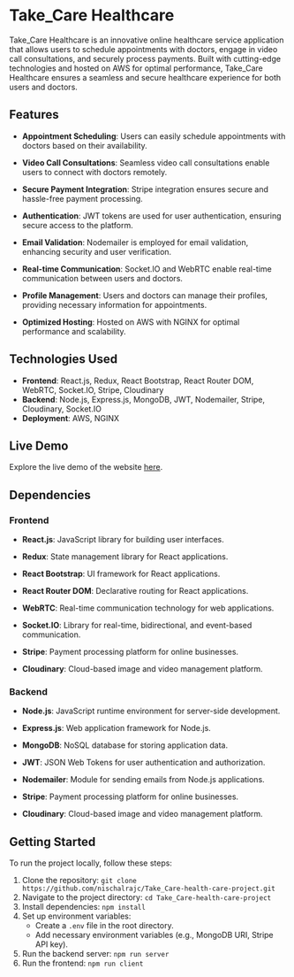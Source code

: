 # Take_Care Healthcare

Take_Care Healthcare is an innovative online healthcare service application that allows users to schedule appointments with doctors, engage in video call consultations, and securely process payments. Built with cutting-edge technologies and hosted on AWS for optimal performance, Take_Care Healthcare ensures a seamless and secure healthcare experience for both users and doctors.

## Features

- **Appointment Scheduling**: Users can easily schedule appointments with doctors based on their availability.

- **Video Call Consultations**: Seamless video call consultations enable users to connect with doctors remotely.

- **Secure Payment Integration**: Stripe integration ensures secure and hassle-free payment processing.

- **Authentication**: JWT tokens are used for user authentication, ensuring secure access to the platform.

- **Email Validation**: Nodemailer is employed for email validation, enhancing security and user verification.

- **Real-time Communication**: Socket.IO and WebRTC enable real-time communication between users and doctors.

- **Profile Management**: Users and doctors can manage their profiles, providing necessary information for appointments.

- **Optimized Hosting**: Hosted on AWS with NGINX for optimal performance and scalability.


## Technologies Used

- **Frontend**: React.js, Redux, React Bootstrap, React Router DOM, WebRTC, Socket.IO, Stripe, Cloudinary
- **Backend**: Node.js, Express.js, MongoDB, JWT, Nodemailer, Stripe, Cloudinary, Socket.IO
- **Deployment**: AWS, NGINX

## Live Demo

Explore the live demo of the website [here](https://takecareofficial.online/).


## Dependencies

### Frontend

- **React.js**: JavaScript library for building user interfaces.

- **Redux**: State management library for React applications.

- **React Bootstrap**: UI framework for React applications.

- **React Router DOM**: Declarative routing for React applications.

- **WebRTC**: Real-time communication technology for web applications.

- **Socket.IO**: Library for real-time, bidirectional, and event-based communication.

- **Stripe**: Payment processing platform for online businesses.

- **Cloudinary**: Cloud-based image and video management platform.



### Backend

- **Node.js**: JavaScript runtime environment for server-side development.

- **Express.js**: Web application framework for Node.js.

- **MongoDB**: NoSQL database for storing application data.

- **JWT**: JSON Web Tokens for user authentication and authorization.

- **Nodemailer**: Module for sending emails from Node.js applications.

- **Stripe**: Payment processing platform for online businesses.

- **Cloudinary**: Cloud-based image and video management platform.



## Getting Started

To run the project locally, follow these steps:

1. Clone the repository: `git clone https://github.com/nischalrajc/Take_Care-health-care-project.git`
2. Navigate to the project directory: `cd Take_Care-health-care-project`
3. Install dependencies: `npm install`
4. Set up environment variables:
   - Create a `.env` file in the root directory.
   - Add necessary environment variables (e.g., MongoDB URI, Stripe API key).
5. Run the backend server: `npm run server`
6. Run the frontend: `npm run client`
